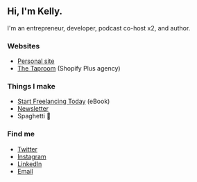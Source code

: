 ## Hi, I'm Kelly.

I'm an entrepreneur, developer, podcast co-host x2, and author.

### Websites

- [Personal site](https://kvlly.com)
- [The Taproom](https://thetaproom.com) (Shopify Plus agency)

### Things I make

- [Start Freelancing Today](https://startfreelancing.today) (eBook)
- [Newsletter](https://yourfriendsguide.com)
- Spaghetti 🍝

### Find me

- [Twitter](https://twitter.com/kvlly)
- [Instagram](https://instagram.com/kvlly)
- [LinkedIn](https://linkedin.com/in/kellyvaughn)
- [Email](hello@kvlly.com)
